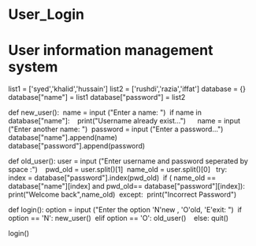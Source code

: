 # User_Login
# User information management system

list1 = ['syed','khalid','hussain']
list2 = ['rushdi','razia','iffat']
database = {}
database["name"] = list1
database["password"] = list2

def new_user(): 
  name = input ("Enter a name: ") 
  if name in database["name"]:   
    print("Username already exist...")     
    name = input ("Enter another name: ") 
  password = input ("Enter a password...")  
  database["name"].append(name)  
  database["password"].append(password)


def old_user():
  user = input ("Enter username and password seperated by space :")    
  pwd_old = user.split()[1] 
  name_old = user.split()[0]  
  try:        
    index = database["password"].index(pwd_old) 
    if ( name_old == database["name"][index] and pwd_old== database["password"][index]):
    print("Welcome back",name_old) 
  except: 
    print("Incorrect Password")

def login():
  option = input ("Enter the option 'N'new , 'O'old, 'E'exit: ") 
  if option == 'N':
    new_user() 
  elif option == 'O':
    old_user()    
  else:
    quit()

login()
